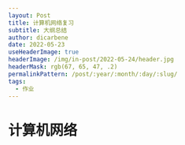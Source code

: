 ```yaml
---
layout: Post
title: 计算机网络复习
subtitle: 大纲总结
author: dicarbene
date: 2022-05-23
useHeaderImage: true
headerImage: /img/in-post/2022-05-24/header.jpg
headerMask: rgb(67, 65, 47, .2)
permalinkPattern: /post/:year/:month/:day/:slug/
tags:
  - 作业
---
```


# 计算机网络